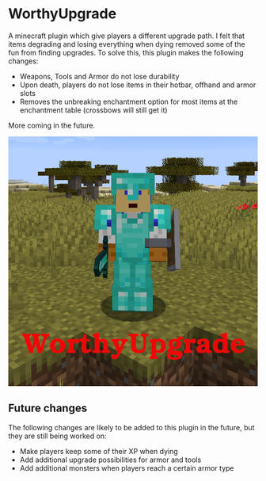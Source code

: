 # WorthyUpgrade

A minecraft plugin which give players a different upgrade path. I felt that items degrading and losing everything when dying removed some of the fun from finding upgrades. To solve this, this plugin makes the following changes:

- Weapons, Tools and Armor do not lose durability
- Upon death, players do not lose items in their hotbar, offhand and armor slots
- Removes the unbreaking enchantment option for most items at the enchantment table (crossbows will still get it)

More coming in the future.

![](https://github.com/sharkwouter/WorthyUpgrade/raw/master/WorthUpgrade.png)

## Future changes
The following changes are likely to be added to this plugin in the future, but they are still being worked on:
 - Make players keep some of their XP when dying
 - Add additional upgrade possibilities for armor and tools
 - Add additional monsters when players reach a certain armor type
